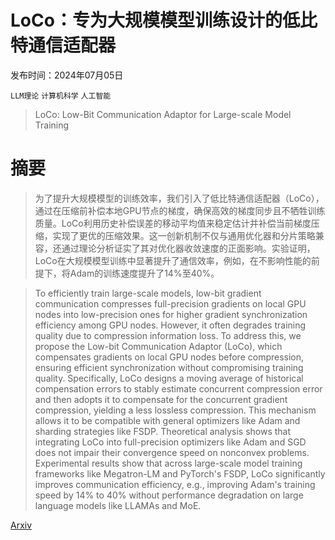 # LoCo：专为大规模模型训练设计的低比特通信适配器

发布时间：2024年07月05日

`LLM理论` `计算机科学` `人工智能`

> LoCo: Low-Bit Communication Adaptor for Large-scale Model Training

# 摘要

> 为了提升大规模模型的训练效率，我们引入了低比特通信适配器（LoCo），通过在压缩前补偿本地GPU节点的梯度，确保高效的梯度同步且不牺牲训练质量。LoCo利用历史补偿误差的移动平均值来稳定估计并补偿当前梯度压缩，实现了更优的压缩效果。这一创新机制不仅与通用优化器和分片策略兼容，还通过理论分析证实了其对优化器收敛速度的正面影响。实验证明，LoCo在大规模模型训练中显著提升了通信效率，例如，在不影响性能的前提下，将Adam的训练速度提升了14%至40%。

> To efficiently train large-scale models, low-bit gradient communication compresses full-precision gradients on local GPU nodes into low-precision ones for higher gradient synchronization efficiency among GPU nodes. However, it often degrades training quality due to compression information loss. To address this, we propose the Low-bit Communication Adaptor (LoCo), which compensates gradients on local GPU nodes before compression, ensuring efficient synchronization without compromising training quality. Specifically, LoCo designs a moving average of historical compensation errors to stably estimate concurrent compression error and then adopts it to compensate for the concurrent gradient compression, yielding a less lossless compression. This mechanism allows it to be compatible with general optimizers like Adam and sharding strategies like FSDP. Theoretical analysis shows that integrating LoCo into full-precision optimizers like Adam and SGD does not impair their convergence speed on nonconvex problems. Experimental results show that across large-scale model training frameworks like Megatron-LM and PyTorch's FSDP, LoCo significantly improves communication efficiency, e.g., improving Adam's training speed by 14% to 40% without performance degradation on large language models like LLAMAs and MoE.

[Arxiv](https://arxiv.org/abs/2407.04480)
